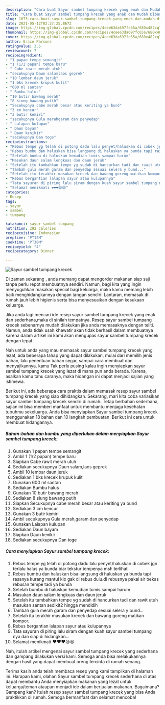 ```yaml
---
description: "Cara buat Sayur sambel tumpang krecek yang enak dan Mudah Dibuat"
title: "Cara buat Sayur sambel tumpang krecek yang enak dan Mudah Dibuat"
slug: 1073-cara-buat-sayur-sambel-tumpang-krecek-yang-enak-dan-mudah-dibuat
date: 2021-05-12T02:27:25.867Z
image: https://img-global.cpcdn.com/recipes/4cee63da697fc65a/680x482cq70/sayur-sambel-tumpang-krecek-foto-resep-utama.jpg
thumbnail: https://img-global.cpcdn.com/recipes/4cee63da697fc65a/680x482cq70/sayur-sambel-tumpang-krecek-foto-resep-utama.jpg
cover: https://img-global.cpcdn.com/recipes/4cee63da697fc65a/680x482cq70/sayur-sambel-tumpang-krecek-foto-resep-utama.jpg
author: Grace Parsons
ratingvalue: 3.5
reviewcount: 7
recipeingredient:
- "1 papan tempe semangit"
- "1 (1/2 papan) tempe baru"
- " Cabe rawit merah utuh"
- "secukupnya Daun salamlaos geprek"
- "10 lembar daun jeruk"
- "1 bks krecek krupuk kulit"
- "600 ml santan"
- " Bumbu halus"
- "10 butir bawang merah"
- "8 siung bawang putih"
- "Secukupnya cabe merah besar atau keriting ya bund"
- "3 cm kencur"
- "3 butir kemiri"
- "secukupnya Gula merahgaram dan penyedap"
- " Lalapan kulupan"
- " Daun bayam"
- " Daun kenikir"
- "secukupnya Dan toge"
recipeinstructions:
- "Rebus tempe yg telah di potong dadu lalu penyet/haluskan di cobek jgn terlalu halus ya bunda biar tekstur tempenya msh terlihat"
- "Rebus bumbu dan haluskan bisa langsung di haluskan ya bunda tapi rasanya kurang mantul klo gak di rebus dulu.di rebusnya pakai air bekas rebusan tempe tadi ya bunda"
- "Setelah bumbu di haluskan kemudian tumis sampai harum"
- "Masukan daun salam lengkuas dan daun jeruk"
- "Setelah itu tambahkan tempe yg sudah di hancurkan tadi dan rawit utuh masukan santan sedikit2 hingga mendidih"
- "Tambah gula merah garam dan penyedap sesuai selera y bund..."
- "Setelah itu terakhir masukan krecek dan bawang goreng matikan kompor."
- "Rebus bergantian lalapan sayur atau kulupannya"
- "Tata sayuran di piring lalu siram dengan kuah sayur sambel tumpang nya dan siap di hidangkan..."
- "Selamat menikmati ❤️❤️❤️😍😍"
categories:
- Resep
tags:
- sayur
- sambel
- tumpang

katakunci: sayur sambel tumpang 
nutrition: 292 calories
recipecuisine: Indonesian
preptime: "PT12M"
cooktime: "PT30M"
recipeyield: "4"
recipecategory: Dinner

---
```



![Sayur sambel tumpang krecek](https://img-global.cpcdn.com/recipes/4cee63da697fc65a/680x482cq70/sayur-sambel-tumpang-krecek-foto-resep-utama.jpg)

Di zaman  sekarang , anda memang dapat mengorder makanan siap saji tanpa perlu repot membuatnya sendiri. Namun, bagi kita yang ingin menyuguhkan masakan special bagi keluarga, maka kamu memang lebih baik menghidangkannya dengan tangan sendiri. Lantaran, memasak di rumah jauh lebih higienis serta bisa menyesuaikan dengan kesukaan keluarga.

Jika anda lagi mencari ide resep sayur sambel tumpang krecek yang enak dan sederhana,maka di sinilah tempatnya. Resep sayur sambel tumpang krecek  sebenarnya mudah dilakukan jika anda memasaknya dengan teliti. Namun, anda tidak usah khawatir akan tidak berhasil dalam membuatnya 
karena dalam artikel ini kami akan mengupas sayur sambel tumpang krecek dengan tepat.  



Nah untuk anda yang mau memasak sayur sambel tumpang krecek yang lezat, ada beberapa tahap yang dapat dilakukan, mulai dari memilih jenis bahan, lalu penentuan bahan segar, sampai cara membuat dan menyajikannya. kamu Tak perlu pusing kalau ingin menyiapkan sayur sambel tumpang krecek yang lezat di mana pun anda berada. Karena, asalkan kamu  tahu caranya, maka hidangan ini dapat menjadi sajian yang istimewa.

Berikut ini, ada beberapa cara praktis  dalam memasak resep sayur sambel tumpang krecek yang siap dihidangkan. Sekarang, mari kita coba variasikan sayur sambel tumpang krecek sendiri di rumah. Tetap berbahan sederhana, sajian ini bisa memberi manfaat untuk membantu menjaga kesehatan tubuhmu sekeluarga. Anda bisa menyiapkan Sayur sambel tumpang krecek menggunakan 18 bahan dan 10 langkah pembuatan. Berikut ini cara untuk membuat hidangannya.

<!--inarticleads1-->

##### Bahan-bahan dan bumbu yang diperlukan dalam menyiapkan Sayur sambel tumpang krecek:

1. Gunakan 1 papan tempe semangit
1. Ambil 1 (1/2 papan) tempe baru
1. Siapkan  Cabe rawit merah utuh
1. Sediakan secukupnya Daun salam,laos geprek
1. Ambil 10 lembar daun jeruk
1. Sediakan 1 bks krecek krupuk kulit
1. Gunakan 600 ml santan
1. Sediakan  Bumbu halus
1. Gunakan 10 butir bawang merah
1. Sediakan 8 siung bawang putih
1. Siapkan Secukupnya cabe merah besar atau keriting ya bund
1. Sediakan 3 cm kencur
1. Gunakan 3 butir kemiri
1. Ambil secukupnya Gula merah,garam dan penyedap
1. Gunakan  Lalapan kulupan
1. Sediakan  Daun bayam
1. Siapkan  Daun kenikir
1. Sediakan secukupnya Dan toge




<!--inarticleads2-->

##### Cara menyiapkan Sayur sambel tumpang krecek:

1. Rebus tempe yg telah di potong dadu lalu penyet/haluskan di cobek jgn terlalu halus ya bunda biar tekstur tempenya msh terlihat
1. Rebus bumbu dan haluskan bisa langsung di haluskan ya bunda tapi rasanya kurang mantul klo gak di rebus dulu.di rebusnya pakai air bekas rebusan tempe tadi ya bunda
1. Setelah bumbu di haluskan kemudian tumis sampai harum
1. Masukan daun salam lengkuas dan daun jeruk
1. Setelah itu tambahkan tempe yg sudah di hancurkan tadi dan rawit utuh masukan santan sedikit2 hingga mendidih
1. Tambah gula merah garam dan penyedap sesuai selera y bund...
1. Setelah itu terakhir masukan krecek dan bawang goreng matikan kompor.
1. Rebus bergantian lalapan sayur atau kulupannya
1. Tata sayuran di piring lalu siram dengan kuah sayur sambel tumpang nya dan siap di hidangkan...
1. Selamat menikmati ❤️❤️❤️😍😍




Nah, itulah artikel mengenai  sayur sambel tumpang krecek  yang sederhana dan gampang dilakukan versi kami. Semoga anda bisa melakukannya dengan hasil yang dapat membuat oreng tercinta di rumah senang. 

Terima kasih anda telah membaca resep yang kami tampilkan di halaman ini. Harapan kami, olahan  Sayur sambel tumpang krecek sederhana di atas dapat membantu Anda menyiapkan makanan yang lezat untuk keluarga/teman ataupun menjadi ide dalam berjualan makanan. Bagaimana? Gampang kan? Itulah resep sayur sambel tumpang krecek yang bisa Anda praktikkan di rumah. Semoga bermanfaat dan selamat mencoba!

